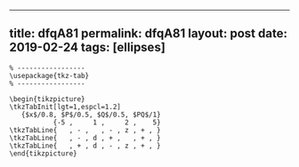 ---
 title: dfqA81
 permalink: dfqA81
 layout: post
 date: 2019-02-24
 tags: [ellipses]
 ---

```latex% Dans le préambule
% -----------------
\usepackage{tkz-tab}
% -----------------

\begin{tikzpicture}
\tkzTabInit[lgt=1,espcl=1.2]
   {$x$/0.8, $P$/0.5, $Q$/0.5, $PQ$/1}
           {-5 ,     1 ,     2 ,    5}
\tkzTabLine{   , - ,   , - , z , + , }
\tkzTabLine{   , - , d , + ,   , + , }
\tkzTabLine{   , + , d , - , z , + , }
\end{tikzpicture}
```
